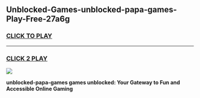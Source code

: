 
## Unblocked-Games-unblocked-papa-games-Play-Free-27a6g
<h3>
<a href="https://premium76.site?title=unblocked-papa-games&ref=17A">CLICK TO PLAY</a></h3>
<hr>

<h3>
<a href="https://premium76.site?title=unblocked-papa-games&ref=17A">CLICK 2 PLAY</a>
  
</h3>

<a href="https://premium76.site?title=unblocked-papa-games&ref=17A"><img src="https://clearcache.store/games.png"></a>


**unblocked-papa-games games unblocked: Your Gateway to Fun and Accessible Online Gaming**
